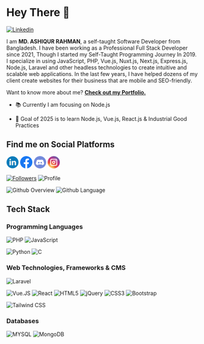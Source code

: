 # Hey There 👋

[![Linkedin](https://github.com/arprinceofficial/arprinceofficial/blob/master/gitartwork.svg)](https://www.linkedin.com/in/arprinceofficial)

I am **MD. ASHIQUR RAHMAN**, a self-taught Software Developer from Bangladesh. I have been working as a Professional Full Stack Developer since 2021, Though I started my Self-Taught Programming Journey In 2019. I specialize in using JavaScript, PHP, Vue.js, Nuxt.js, Next.js, Express.js, Node.js, Laravel and other headless technologies to create intuitive and scalable web applications. In the last few years, I have helped dozens of my client create websites for their business that are mobile and SEO-friendly.

Want to know more about me? [**Check out my Portfolio.**](https://github.com/arprinceofficial/)

- 📚 Currently I am focusing on Node.js

- 🎯 Goal of 2025 is to learn Node.js, Vue.js, React.js & Industrial Good Practices

## Find me on Social Platforms

[![Linkedin](https://raw.githubusercontent.com/kzamanbd/kzamanbd/master/images/linkedin.png 'Linkedin')](https://www.linkedin.com/in/arprinceofficial/ 'Linkedin') [![Facebook](https://raw.githubusercontent.com/kzamanbd/kzamanbd/master/images/facebook.png 'Facebook')](http://facebook.com/arprinceofficial 'Facebook') [![Discord](https://raw.githubusercontent.com/kzamanbd/kzamanbd/master/images/discord.png 'Discord')](https://discordapp.com/users/md.ashiqurrahman_12225 'Discord') [![Instagram](https://raw.githubusercontent.com/kzamanbd/kzamanbd/master/images/instagram.png 'Instagram')](https://www.instagram.com/arprinceofficial/ 'Instagram')

[![Followers](https://img.shields.io/github/followers/arprinceofficial?username=arprinceofficial&label=Followers)](https://github.com/arprinceofficial?tab=followers)
![Profile](https://komarev.com/ghpvc/?username=arprinceofficial&label=Profile%20views&color=green&style=flat)

![Github Overview](https://raw.githubusercontent.com/arprinceofficial/github-stats/master/generated/overview.svg#gh-light-mode-only)
![Github Language](https://raw.githubusercontent.com/arprinceofficial/github-stats/master/generated/languages.svg#gh-light-mode-only)

## Tech Stack

### Programming Languages

![PHP](https://img.shields.io/badge/PHP-%23777BB4.svg?&style=for-the-badge&logo=php&logoColor=white)
![JavaScript](https://img.shields.io/badge/JavaScript%20-%23323330.svg?&style=for-the-badge&logo=javascript&logoColor=%23F7DF1E)
<!-- ![JAVA](https://img.shields.io/badge/JAVA-%23ED8B00.svg?&style=for-the-badge&logo=java&logoColor=white) -->
![Python](https://img.shields.io/badge/Python-14354C?style=for-the-badge&logo=python&logoColor=white)
![C](https://img.shields.io/badge/C-00599C?style=for-the-badge&logo=c&logoColor=white)

### Web Technologies, Frameworks & CMS

![Laravel](https://img.shields.io/badge/Laravel%20-%23FF2D20.svg?&style=for-the-badge&logo=laravel&logoColor=white)
<!-- ![Livewire](https://img.shields.io/badge/Laravel%20Livewire%20-%23FF2D20.svg?&style=for-the-badge&logo=laravel-livwire&logoColor=white) -->
![Vue.JS](https://img.shields.io/badge/VueJs%20-%2335495e.svg?&style=for-the-badge&logo=vue.js&logoColor=%234FC08D)
![React](https://img.shields.io/badge/React%20JS-%2335495e.svg?&style=for-the-badge&logo=reactjs&logoColor=%234FC08D)
![HTML5](https://img.shields.io/badge/HTML5%20-%23E34F26.svg?&style=for-the-badge&logo=html5&logoColor=white)
![jQuery](https://img.shields.io/badge/JQuery%20-%230769AD.svg?&style=for-the-badge&logo=jquery&logoColor=white)
![CSS3](https://img.shields.io/badge/CSS3%20-%231572B6.svg?&style=for-the-badge&logo=css3&logoColor=white)
![Bootstrap](https://img.shields.io/badge/Bootstrap%20-%23563D7C.svg?&style=for-the-badge&logo=bootstrap&logoColor=white)
<!-- ![WordPress](https://img.shields.io/badge/WordPress%20-%2321759B.svg?&style=for-the-badge&logo=wordpress&logoColor=white) -->
![Tailwind CSS](https://img.shields.io/badge/TailwindCSS%20-%2338B2AC.svg?&style=for-the-badge&logo=tailwind-css&logoColor=white)

### Databases

![MYSQL](https://img.shields.io/badge/-MYSQL-%234479A1?style=for-the-badge&logo=mysql&logoColor=ffffff)
![MongoDB](https://img.shields.io/badge/MongoDB-4EA94B?style=for-the-badge&logo=mongodb&logoColor=white)